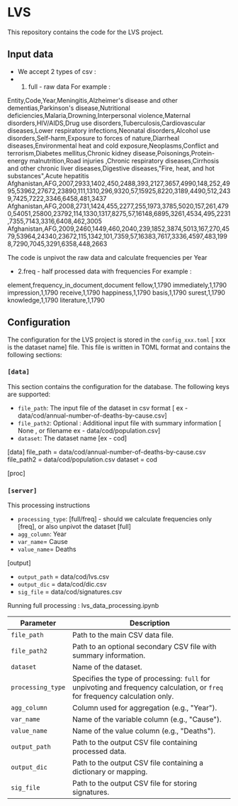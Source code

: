 # LVS

This repository contains the code for the LVS project.

## Input data 
* We accept 2 types of csv : 
* 1. full - raw data 
For example : 

Entity,Code,Year,Meningitis,Alzheimer's disease and other dementias,Parkinson's disease,Nutritional deficiencies,Malaria,Drowning,Interpersonal violence,Maternal disorders,HIV/AIDS,Drug use disorders,Tuberculosis,Cardiovascular diseases,Lower respiratory infections,Neonatal disorders,Alcohol use disorders,Self-harm,Exposure to forces of nature,Diarrheal diseases,Environmental heat and cold exposure,Neoplasms,Conflict and terrorism,Diabetes mellitus,Chronic kidney disease,Poisonings,Protein-energy malnutrition,Road injuries ,Chronic respiratory diseases,Cirrhosis and other chronic liver diseases,Digestive diseases,"Fire, heat, and hot substances",Acute hepatitis
Afghanistan,AFG,2007,2933,1402,450,2488,393,2127,3657,4990,148,252,4995,53962,27672,23890,111,1310,296,9320,57,15925,8220,3189,4490,512,2439,7425,7222,3346,6458,481,3437
Afghanistan,AFG,2008,2731,1424,455,2277,255,1973,3785,5020,157,261,4790,54051,25800,23792,114,1330,1317,8275,57,16148,6895,3261,4534,495,2231,7355,7143,3316,6408,462,3005
Afghanistan,AFG,2009,2460,1449,460,2040,239,1852,3874,5013,167,270,4579,53964,24340,23672,115,1342,101,7359,57,16383,7617,3336,4597,483,1998,7290,7045,3291,6358,448,2663

The code is unpivot the raw data and calculate frequencies per Year 

* 2.freq - half processed data with frequencies 
For example : 

element,frequency_in_document,document
fellow,1,1790
immediately,1,1790
impression,1,1790
receive,1,1790
happiness,1,1790
basis,1,1790
surest,1,1790
knowledge,1,1790
literature,1,1790


## Configuration

The configuration for the LVS project is stored in the `config_xxx.toml` [ xxx is the dataset name] file. This file is written in TOML format and contains the following sections:

### `[data]`

This section contains the configuration for the database. The following keys are supported:

* `file_path`: The input file of the dataset in csv format  [ ex - data/cod/annual-number-of-deaths-by-cause.csv]
* `file_path2`: Optional : Additional input file with summary information [ None , or filename  ex - data/cod/population.csv]
* `dataset`: The dataset name [ex - cod] 

[data]
file_path = data/cod/annual-number-of-deaths-by-cause.csv
file_path2 = data/cod/population.csv
dataset = cod 

[proc]
### `[server]`

This processing instructions
* `processing_type`: [full/freq] - should we calculate frequencies only [freq], or also unpivot the dataset [full]
* `agg_column`: Year 
* `var_name`= Cause
* `value_name`= Deaths  

[output]
* `output_path` = data/cod/lvs.csv
* `output_dic` = data/cod/dic.csv 
* `sig_file` = data/cod/signatures.csv


Running full processing : lvs_data_processing.ipynb

| Parameter | Description |
|---|---|
| `file_path` | Path to the main CSV data file. |
| `file_path2` | Path to an optional secondary CSV file with summary information. |
| `dataset` | Name of the dataset. |
| `processing_type` | Specifies the type of processing: `full` for unpivoting and frequency calculation, or `freq` for frequency calculation only. |
| `agg_column` | Column used for aggregation (e.g., "Year"). |
| `var_name` | Name of the variable column (e.g., "Cause"). |
| `value_name` | Name of the value column (e.g., "Deaths"). |
| `output_path` | Path to the output CSV file containing processed data. |
| `output_dic` | Path to the output CSV file containing a dictionary or mapping. |
| `sig_file` | Path to the output CSV file for storing signatures. |
